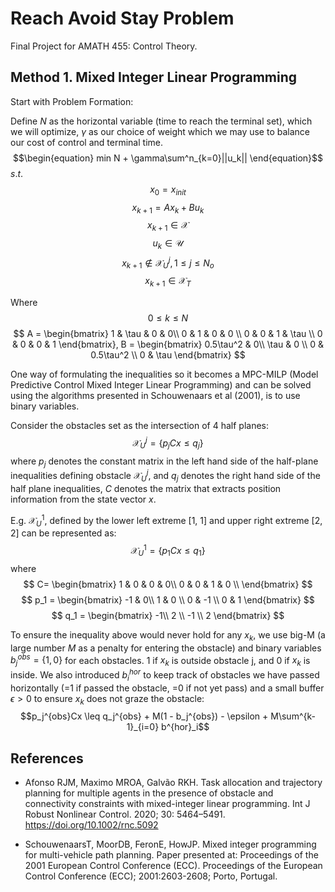 # Reach Avoid Stay Problem
Final Project for AMATH 455: Control Theory.

## Method 1. Mixed Integer Linear Programming

Start with Problem Formation:

Define $N$ as the horizontal variable (time to reach the terminal set), which we will optimize, $\gamma$ as our choice of weight which we may use to balance our cost of control and terminal time.
$$\begin{equation} min N + \gamma\sum^n_{k=0}||u_k|| \end{equation}$$
$s.t.$
$$\begin{equation}\tag{IC}  x_0 = x_{init} \end{equation}$$
$$\begin{equation}\tag{DE}  x_{k+1} = Ax_k+Bu_k\end{equation}$$
$$\begin{equation}\tag{BC1}  x_{k+1} \in \mathcal{X} \end{equation}$$
$$\begin{equation}\tag{BC2}  u_k \in \mathcal{U} \end{equation}$$
$$\begin{equation}\tag{Obstacle Condition}  x_{k+1} \notin \mathcal{X}_U^j, 1 \leq j \leq N_o \end{equation}$$
$$\begin{equation}\tag{Target Condition}  x_{k+1} \in \mathcal{X}_T \end{equation}$$

Where
$$0\leq k \leq N $$
$$ A = 
\begin{bmatrix} 
1 & \tau & 0 & 0\\
0 & 1 & 0 & 0 \\
0 & 0 & 1 & \tau \\
0 & 0 & 0 & 1
\end{bmatrix},
B = 
\begin{bmatrix} 
0.5\tau^2 & 0\\
\tau & 0 \\
0 & 0.5\tau^2 \\
0 & \tau
\end{bmatrix}
$$

One way of formulating the inequalities so it becomes a MPC-MILP (Model Predictive Control Mixed Integer Linear Programming) and can be solved using the algorithms presented in Schouwenaars et al (2001), is to use binary variables.

Consider the obstacles set as the intersection of 4 half planes:
$$\mathcal{X}^j_U = \{p_jCx \leq q_j\}$$
where $p_j$ denotes the constant matrix in the left hand side of the half-plane inequalities defining obstacle $\mathcal{X}^j_U$, and $q_j$ denotes the right hand side of the half plane inequalities, $C$ denotes the matrix that extracts position information from the state vector $x$.

E.g. $\mathcal{X}^1_U$, defined by the lower left extreme [1, 1] and upper right extreme [2, 2] can be represented as:
$$
\mathcal{X}^1_U = \{p_1Cx \leq q_1 \}
$$
where
$$ C= 
\begin{bmatrix} 
1 & 0 & 0 & 0\\
0 & 0 & 1 & 0 \\
\end{bmatrix}
$$
$$
p_1 = 
\begin{bmatrix} 
-1 & 0\\
1 & 0 \\
0 & -1 \\
0 & 1
\end{bmatrix}
$$
$$
q_1 = 
\begin{bmatrix} 
-1\\
2 \\
-1 \\
2
\end{bmatrix}
$$

To ensure the inequality above would never hold for any $x_k$, we use big-M (a large number $M$ as a penalty for entering the obstacle) and binary variables $b_j^{obs} = \{1, 0\}$ for each obstacles. 1 if $x_k$ is outside obstacle j, and 0 if $x_k$ is inside. We also introduced $b_i^{hor}$ to keep track of obstacles we have passed horizontally (=1 if passed the obstacle, =0 if not yet pass) and a small buffer $\epsilon > 0$ to ensure $x_k$ does not graze the obstacle:
$$p_j^{obs}Cx \leq q_j^{obs} + M(1 - b_j^{obs}) - \epsilon + M\sum^{k-1}_{i=0} b^{hor}_i$$

## References
-   Afonso RJM, Maximo MROA, Galvão RKH. Task allocation and trajectory planning for multiple agents in the presence of obstacle and connectivity constraints with mixed-integer linear programming. Int J Robust Nonlinear Control. 2020; 30: 5464–5491. https://doi.org/10.1002/rnc.5092

-   SchouwenaarsT, MoorDB, FeronE, HowJP. Mixed integer programming for multi-vehicle path planning. Paper presented at: Proceedings of the 2001 European Control Conference (ECC). Proceedings of the European Control Conference (ECC); 2001:2603-2608; Porto, Portugal. 

